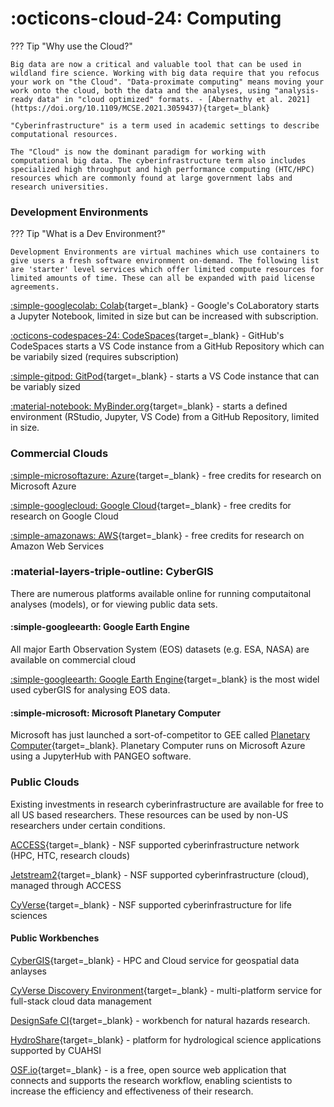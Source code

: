 # :octicons-cloud-24: Computing

??? Tip "Why use the Cloud?"

    Big data are now a critical and valuable tool that can be used in wildland fire science. Working with big data require that you refocus your work on "the Cloud". "Data-proximate computing" means moving your work onto the cloud, both the data and the analyses, using "analysis-ready data" in "cloud optimized" formats. - [Abernathy et al. 2021](https://doi.org/10.1109/MCSE.2021.3059437){target=_blank}

    "Cyberinfrastructure" is a term used in academic settings to describe computational resources. 

    The "Cloud" is now the dominant paradigm for working with computational big data. The cyberinfrastructure term also includes specialized high throughput and high performance computing (HTC/HPC) resources which are commonly found at large government labs and research universities. 

### Development Environments

??? Tip "What is a Dev Environment?"
    
    Development Environments are virtual machines which use containers to give users a fresh software environment on-demand. The following list are 'starter' level services which offer limited compute resources for limited amounts of time. These can all be expanded with paid license agreements.

[:simple-googlecolab: Colab](https://colab.research.google.com/){target=_blank} - Google's CoLaboratory starts a Jupyter Notebook, limited in size but can be increased with subscription.                

[:octicons-codespaces-24: CodeSpaces](https://github.com/features/codespaces){target=_blank} - GitHub's CodeSpaces starts a VS Code instance from a GitHub Repository which can be variabily sized (requires subscription)      

[:simple-gitpod: GitPod](https://www.gitpod.io/){target=_blank} - starts a VS Code instance that can be variably sized 

[:material-notebook: MyBinder.org](https://mybinder.org/){target=_blank} - starts a defined environment (RStudio, Jupyter, VS Code) from a GitHub Repository, limited in size.   

### Commercial Clouds 

[:simple-microsoftazure: Azure](https://www.microsoft.com/en-us/education/higher-education/academic-research){target=_blank} - free credits for research on Microsoft Azure

[:simple-googlecloud: Google Cloud](https://edu.google.com/programs/credits/research/?modal_active=none){target=_blank} - free credits for research on Google Cloud

[:simple-amazonaws: AWS](https://aws.amazon.com/government-education/research-and-technical-computing/cloud-credit-for-research/){target=_blank} - free credits for research on Amazon Web Services

### :material-layers-triple-outline: CyberGIS

There are numerous platforms available online for running computaitonal analyses (models), or for viewing public data sets.

#### :simple-googleearth: Google Earth Engine

All major Earth Observation System (EOS) datasets (e.g. ESA, NASA) are available on commercial cloud 

[:simple-googleearth: Google Earth Engine](https://earthengine.google.com/){target=_blank} is the most widel used cyberGIS for analysing EOS data. 

#### :simple-microsoft: Microsoft Planetary Computer

Microsoft has just launched a sort-of-competitor to GEE called [Planetary Computer](https://planetarycomputer.microsoft.com/){target=_blank}. Planetary Computer runs on Microsoft Azure using a JupyterHub with PANGEO software.  

### Public Clouds

Existing investments in research cyberinfrastructure are available for free to all US based researchers. These resources can be used by non-US researchers under certain conditions. 

[ACCESS](https://access-ci.org/){target=_blank} - NSF supported cyberinfrastructure network (HPC, HTC, research clouds)

[Jetstream2](https://jetstream-cloud.org/){target=_blank} - NSF supported cyberinfrastructure (cloud), managed through ACCESS

[CyVerse](https://cyverse.org){target=_blank} - NSF supported cyberinfrastructure for life sciences

#### Public Workbenches

[CyberGIS](https://cybergis.illinois.edu/){target=_blank} - HPC and Cloud service for geospatial data anlayses

[CyVerse Discovery Environment](https://de.cyverse.org/){target=_blank} - multi-platform service for full-stack cloud data management 

[DesignSafe CI](https://www.designsafe-ci.org/){target=_blank} - workbench for natural hazards research. 

[HydroShare](https://www.hydroshare.org/){target=_blank} - platform for hydrological science applications supported by CUAHSI 

[OSF.io](https://osf.io/){target=_blank} - is a free, open source web application that connects and supports the research workflow, enabling scientists to increase the efficiency and effectiveness of their research.

